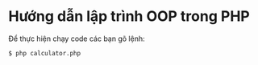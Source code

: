 # Hướng dẫn lập trình OOP trong PHP

Để thực hiện chạy code các bạn gõ lệnh:

```
$ php calculator.php
```
